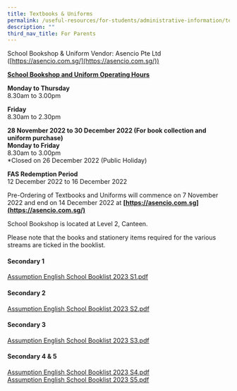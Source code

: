 ```yaml
---
title: Textbooks & Uniforms
permalink: /useful-resources/for-students/administrative-information/textbooks-n-uniforms/
description: ""
third_nav_title: For Parents
---
```

School Bookshop & Uniform Vendor: Asencio Pte Ltd ([https://asencio.com.sg/](https://asencio.com.sg/))

  
**[**School Bookshop and Uniform Operating Hours**](https://assumptionenglish-moe-edu-sg-admin.cwp.sg/useful-resources/for-parents/textbooks-n-uniform-sales)**

**Monday to Thursday** <br>
8.30am to 3.00pm

  

**Friday** <br>
8.30am to 2.30pm

  

**28 November 2022 to 30 December 2022 (For book collection and uniform purchase)** <br>
**Monday to Friday** <br>
8.30am to 3.00pm <br>
\*Closed on 26 December 2022 (Public Holiday)

  

**FAS Redemption Period** <br>
12 December 2022 to 16 December 2022

  

Pre-Ordering of Textbooks and Uniforms will commence on 7 November 2022 and end on 14 December 2022 at **[https://asencio.com.sg](https://asencio.com.sg/)**

  

School Bookshop is located at Level 2, Canteen.

  

Please note that the books and stationery items required for the various streams are ticked in the booklist.  

#### Secondary 1

[Assumption English School Booklist 2023 S1.pdf](/files/Assumption%20English%20School%20Booklist%202023%20S1.pdf)

#### Secondary 2

[Assumption English School Booklist 2023 S2.pdf](/files/Assumption%20English%20School%20Booklist%202023%20S2.pdf)  

#### Secondary 3

[Assumption English School Booklist 2023 S3.pdf](/files/Assumption%20English%20School%20Booklist%202023%20S3.pdf)

#### Secondary 4 & 5

[Assumption English School Booklist 2023 S4.pdf](/files/Assumption%20English%20School%20Booklist%202023%20S4.pdf)<br>
[Assumption English School Booklist 2023 S5.pdf](/files/Assumption%20English%20School%20Booklist%202023%20S5.pdf)